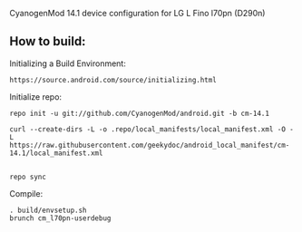 CyanogenMod 14.1 device configuration for LG L Fino l70pn (D290n)


How to build:
-------------

Initializing a Build Environment:

    https://source.android.com/source/initializing.html

Initialize repo:

    repo init -u git://github.com/CyanogenMod/android.git -b cm-14.1

    curl --create-dirs -L -o .repo/local_manifests/local_manifest.xml -O -L https://raw.githubusercontent.com/geekydoc/android_local_manifest/cm-14.1/local_manifest.xml
    
    
    repo sync
    
Compile:

    . build/envsetup.sh
    brunch cm_l70pn-userdebug
